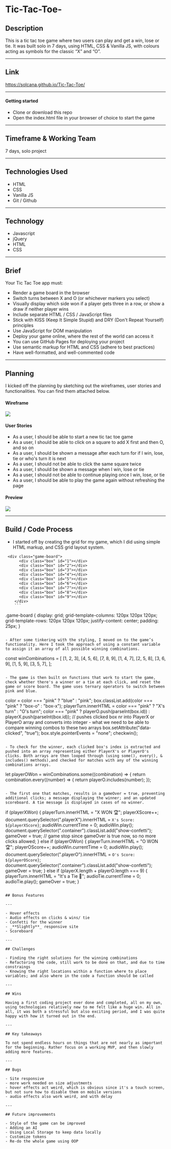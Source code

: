 # Tic-Tac-Toe-

## Description

This is a tic tac toe game where two users can play and get a win, lose or tie. It was built solo in 7 days, using HTML, CSS & Vanilla JS, with colours acting as symbols for the classic “X” and “O”.

---

## Link

https://solcana.github.io/Tic-Tac-Toe/

---

#### Getting started

- Clone or download this repo
- Open the index.html file in your browser of choice to start the game

---

## Timeframe & Working Team

7 days, solo project

---

## Technologies Used

- HTML
- CSS
- Vanilla JS
- Git / Github

---

## Technology

- Javascript
- jQuery
- HTML
- CSS

---

## Brief

Your Tic Tac Toe app must:
- Render a game board in the browser
- Switch turns between X and O (or whichever markers you select)
- Visually display which side won if a player gets three in a row, or show a draw if neither player wins
- Include separate HTML / CSS / JavaScript files
- Stick with KISS (Keep It Simple Stupid) and DRY (Don't Repeat Yourself) principles
- Use JavaScript for DOM manipulation
- Deploy your game online, where the rest of the world can access it
- You can use GitHub Pages for deploying your project
- Use semantic markup for HTML and CSS (adhere to best practices)
- Have well-formatted, and well-commented code

---

## Planning

I kicked off the planning by sketching out the wireframes, user stories and functionalities. You can find them attached below.

#### Wireframe

![](https://imgur.com/Uo4qzu7.jpg)

#### User Stories

- As a user, I should be able to start a new tic tac toe game
- As a user, I should be able to click on a square to add X first and then O, and so on
- As a user, I should be shown a message after each turn for if I win, lose, tie or who's turn it is next
- As a user, I should not be able to click the same square twice
- As a user, I should be shown a message when I win, lose or tie
- As a user, I should not be able to continue playing once I win, lose, or tie
- As a user, I should be able to play the game again without refreshing the page

#### Preview

![](https://imgur.com/LejFkx5.jpg)

---

## Build / Code Process

- I started off by creating the grid for my game, which I did using simple HTML markup, and CSS grid layout system.

```
 <div class="game-board">
      <div class="box" id="1"></div>
      <div class="box" id="2"></div>
      <div class="box" id="3"></div>
      <div class="box" id="4"></div>
      <div class="box" id="5"></div>
      <div class="box" id="6"></div>
      <div class="box" id="7"></div>
      <div class="box" id="8"></div>
      <div class="box" id="9"></div>
    </div>
    ```
 ```
 .game-board {
  display: grid;
  grid-template-columns: 120px 120px 120px;
  grid-template-rows: 120px 120px 120px;
  justify-content: center;
  padding: 25px;
}
```

- After some tinkering with the styling, I moved on to the game’s functionality. Here I took the approach of using a constant variable to assign it an array of all possible winning combinations.

```
const winCombinations = [
  [1, 2, 3],
  [4, 5, 6],
  [7, 8, 9],
  [1, 4, 7],
  [2, 5, 8],
  [3, 6, 9],
  [1, 5, 9],
  [3, 5, 7],
];
```

- The game is then built on functions that work to start the game, check whether there's a winner or a tie at each click, and reset the game or score board. The game uses ternary operators to switch between pink and blue. 

```
color = color === "pink" ? "blue" : "pink";
      box.classList.add(color === "pink" ? "box-o" : "box-x");
      playerTurn.innerHTML = color === "pink" ? "X's turn" : "O's turn";
      color === "pink"
        ? playerO.push(parseInt(box.id))
        : playerX.push(parseInt(box.id));
      // pushes clicked box nr into PlayerX or PlayerO array and converts into integer - what we need to be able to compare winning combos to these two arrays
      box.setAttribute("data-clicked", "true");
      box.style.pointerEvents = "none";
      checkwin();
  ```
 
 - To check for the winner, each clicked box's index is extracted and pushed into an array representing either PlayerX's or PlayerO's clicks. Both arrays are then looped through (using some(), every(), & includes() methods),and checked for matches with any of the winning combinations arrays.

```
let playerOWon = winCombinations.some((combination) => {
    return combination.every((number) => {
      return playerO.includes(number);
    });
```

- The first one that matches, results in a gameOver = true, preventing additional clicks; a message displaying the winner; and an updated scoreboard. A tie message is displayed in cases of no winner.

```
if (playerXWon) {
    playerTurn.innerHTML = "<span class='item-x'>X WON 🏆</span>";
    playerXScore++;
    document.querySelector(".playerX").innerHTML = `X's Score: ${playerXScore}`;
    audioWin.currentTime = 0;
    audioWin.play();
    document.querySelector(".container").classList.add("show-confetti");
    gameOver = true;
    // game stop since gameOver is true now, so no more clicks allowed;
  } else if (playerOWon) {
    playerTurn.innerHTML = "<span class='item-o'>O WON 🏆</span>";
    playerOScore++;
    audioWin.currentTime = 0;
    audioWin.play();
    document.querySelector(".playerO").innerHTML = `O's Score: ${playerOScore}`;
    document.querySelector(".container").classList.add("show-confetti");
    gameOver = true;
  } else if (playerX.length + playerO.length === 9) {
    playerTurn.innerHTML = "It's a Tie 🤝";
    audioTie.currentTime = 0;
    audioTie.play();
    gameOver = true;
  }
  ```

## Bonus Features

---

- Hover effects
- Audio effects on clicks & wins/ tie
- Confetti for the winner
- _**Slightly**_ responsive site
- Scoreboard

---

## Challenges

- Finding the right solutions for the winning combinations
- Refactoring the code, still work to be done on that, and due to time constraings
- Knowing the right locations within a function where to place variables; and also where in the code a function should be called

---

## Wins

Having a first coding project ever done and completed, all on my own, using technologies relatively new to me felt like a huge win. All in all, it was both a stressful but also exciting period, and I was quite happy with how it turned out in the end. 

---

## Key takeaways

To not spend endless hours on things that are not nearly as important for the beginning. Rather focus on a working MVP, and then slowly adding more features.

---

## Bugs

- Site responsive
  - more work needed on size adjustments
  - hover effects act weird, which is obvious since it's a touch screen, but not sure how to disable them on mobile versions
  - audio effects also work weird, and with delay
  
  ---

## Future improvements

- Style of the game can be improved
- Adding an AI
- Using Local Storage to keep data locally
- Customize tokens
- Re-do the whole game using OOP
